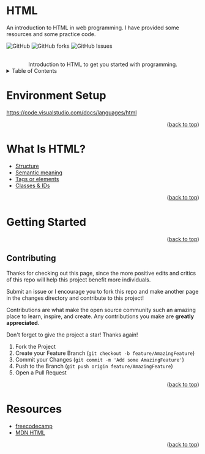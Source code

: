 # HTML
An introduction to HTML in web programming. I have provided some resources and some practice code.
<!--  SHIELDS  -->
![GitHub](https://img.shields.io/github/license/wonntann/learning-area?color=informational&logoColor=yellow&style=for-the-badge)
![GitHub forks](https://img.shields.io/github/forks/wonntann/learning-area?color=red&style=for-the-badge)
![GitHub Issues](https://img.shields.io/github/issues-raw/wonntann/learning-area?color=critical&style=for-the-badge)


<!--  PROJECT INTRO  -->
<br />
<div align="center">Introduction to HTML to get you started with programming.</div>


<!--  TABLE OF CONTENTS  -->
<details>
  <summary>Table of Contents</summary>
  <ol>
  <li><a href="#environment-setupp">Environment Setup</a></li>
        <li>
        <a href="#what-is-html">What is HTML?</a></li>
        <ul>
            <li><a href="#getting-started">Getting Started</a></li>
            <li><a href="#prerequisites">Prerequisites</a></li>
        </ul>      
        <li><a href="#contributing">Contributing</a></li>
        <li><a href="#resources">Resources</a></li>
    </ol>
</details>


# Environment Setup
https://code.visualstudio.com/docs/languages/html

<p align="right">(<a href="#top">back to top</a>)</p>

# What Is HTML?
- [Structure](https://www.w3.org/TR/html401/struct/global.html)
- [Semantic meaning](https://www.w3.org/TR/2016/REC-html51-20161101/dom.html)
- [Tags or elements](https://www.w3.org/TR/2012/WD-html-markup-20121025/elements.html)
- [Classes & IDs](https://www.w3.org/TR/html401/struct/global.html#h-7.5.2)

<p align="right">(<a href="#top">back to top</a>)</p>

# Getting Started

<p align="right">(<a href="#top">back to top</a>)</p>

## Contributing
Thanks for checking out this page, since the more positive edits and critics of this repo will help this project benefit more individuals.

Submit an issue or I encourage you to fork this repo and make another page in the changes directory and contribute to this project!

Contributions are what make the open source community such an amazing place to learn, inspire, and create. Any contributions you make are **greatly appreciated**.

Don't forget to give the project a star! Thanks again!

1. Fork the Project
2. Create your Feature Branch (`git checkout -b feature/AmazingFeature`)
3. Commit your Changes (`git commit -m 'Add some AmazingFeature'`)
4. Push to the Branch (`git push origin feature/AmazingFeature`)
5. Open a Pull Request

<p align="right">(<a href="#top">back to top</a>)</p>


# Resources
- [freecodecamp](https://www.youtube.com/watch?v=PkZNo7MFNFg)
- [MDN HTML](https://developer.mozilla.org/en-US/docs/Learn/Getting_started_with_the_web/HTML_basics)


<p align="right">(<a href="#top">back to top</a>)</p>

